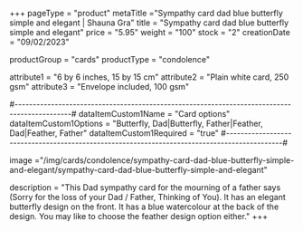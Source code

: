 +++
pageType = "product"
metaTitle ="Sympathy card dad blue butterfly simple and elegant | Shauna Gra"
title = "Sympathy card dad blue butterfly simple and elegant"
price = "5.95"
weight = "100"
stock = "2"
creationDate = "09/02/2023"

productGroup = "cards"
productType = "condolence"
 
 
attribute1 = "6 by 6 inches, 15 by 15 cm" 
attribute2 = "Plain white card, 250 gsm" 
attribute3 = "Envelope included, 100 gsm"
 
#---------------------------------------------------------------------------------------------#
dataItemCustom1Name = "Card options"
dataItemCustom1Options = "Butterfly, Dad|Butterfly, Father|Feather, Dad|Feather, Father"
dataItemCustom1Required = "true"
#---------------------------------------------------------------------------------------------#
 
image ="/img/cards/condolence/sympathy-card-dad-blue-butterfly-simple-and-elegant/sympathy-card-dad-blue-butterfly-simple-and-elegant"
 
description = "This Dad sympathy card for the mourning of a father says (Sorry for the loss of your Dad / Father, Thinking of You).  It has an elegant butterfly design on the front.  It has a blue watercolour at the back of the design.  You may like to choose the feather design option either."
+++

